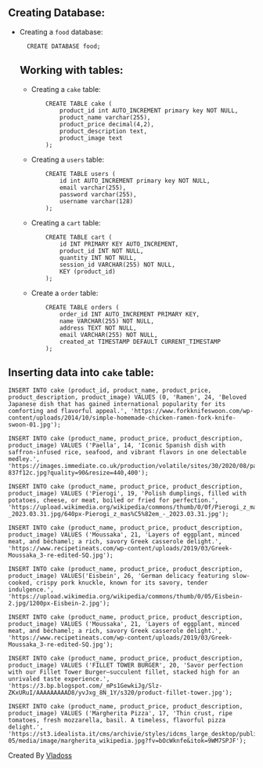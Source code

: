 ## Creating Database: 
* Creating a `food` database:
     ```
       CREATE DATABASE food;
     ```

    ## Working with tables:
    - Creating a `cake` table:
        ```
            CREATE TABLE cake (
                product_id int AUTO_INCREMENT primary key NOT NULL,
                product_name varchar(255),
                product_price decimal(4,2),
                product_description text,
                product_image text
            );
        ``` 

    - Creating a `users` table:
        ```
            CREATE TABLE users (
                id int AUTO_INCREMENT primary key NOT NULL,
                email varchar(255),
                password varchar(255),
                username varchar(128)
            );
        ``` 

     -  Creating a `cart` table:
        ```
            CREATE TABLE cart (
                id INT PRIMARY KEY AUTO_INCREMENT,
                product_id INT NOT NULL,
                quantity INT NOT NULL,
                session_id VARCHAR(255) NOT NULL,  
                KEY (product_id) 
            );
        ```

    -  Create a `order` table:
        ```
            CREATE TABLE orders (
                order_id INT AUTO_INCREMENT PRIMARY KEY,
                name VARCHAR(255) NOT NULL,
                address TEXT NOT NULL,
                email VARCHAR(255) NOT NULL,
                created_at TIMESTAMP DEFAULT CURRENT_TIMESTAMP
            );
        ```


 ## Inserting data into `cake` table: 

    INSERT INTO cake (product_id, product_name, product_price, product_description, product_image) VALUES (0, 'Ramen', 24, 'Beloved Japanese dish that has gained international popularity for its comforting and flavorful appeal.', 'https://www.forkknifeswoon.com/wp-content/uploads/2014/10/simple-homemade-chicken-ramen-fork-knife-swoon-01.jpg');

    INSERT INTO cake (product_name, product_price, product_description, product_image) VALUES ('Paella', 14, 'Iconic Spanish dish with saffron-infused rice, seafood, and vibrant flavors in one delectable medley.', 'https://images.immediate.co.uk/production/volatile/sites/30/2020/08/paella-837f12c.jpg?quality=90&resize=440,400');

    INSERT INTO cake (product_name, product_price, product_description, product_image) VALUES ('Pierogi', 19, 'Polish dumplings, filled with potatoes, cheese, or meat, boiled or fried for perfection.', 'https://upload.wikimedia.org/wikipedia/commons/thumb/0/0f/Pierogi_z_mas%C5%82em_-_2023.03.31.jpg/640px-Pierogi_z_mas%C5%82em_-_2023.03.31.jpg');

    INSERT INTO cake (product_name, product_price, product_description, product_image) VALUES ('Moussaka', 21, 'Layers of eggplant, minced meat, and béchamel; a rich, savory Greek casserole delight.', 'https://www.recipetineats.com/wp-content/uploads/2019/03/Greek-Moussaka_3-re-edited-SQ.jpg');

    INSERT INTO cake (product_name, product_price, product_description, product_image) VALUES('Eisbein', 26, 'German delicacy featuring slow-cooked, crispy pork knuckle, known for its savory, tender indulgence.', 'https://upload.wikimedia.org/wikipedia/commons/thumb/0/05/Eisbein-2.jpg/1200px-Eisbein-2.jpg');

    INSERT INTO cake (product_name, product_price, product_description, product_image) VALUES ('Moussaka', 21, 'Layers of eggplant, minced meat, and béchamel; a rich, savory Greek casserole delight.', 'https://www.recipetineats.com/wp-content/uploads/2019/03/Greek-Moussaka_3-re-edited-SQ.jpg');

    INSERT INTO cake (product_name, product_price, product_description, product_image) VALUES ('FILLET TOWER BURGER', 20, 'Savor perfection with our Fillet Tower Burger—succulent fillet, stacked high for an unrivaled taste experience.', 'https://3.bp.blogspot.com/_mPs1GewkiJg/Slz-ZKxURuI/AAAAAAAAAD8/yvJxg_8N_1Y/s320/product-fillet-tower.jpg');

    INSERT INTO cake (product_name, product_price, product_description, product_image) VALUES ('Margherita Pizza', 17, 'Thin crust, ripe tomatoes, fresh mozzarella, basil. A timeless, flavorful pizza delight.', 'https://st3.idealista.it/cms/archivie/styles/idcms_large_desktop/public/2019-05/media/image/margherita_wikipedia.jpg?fv=bOcWknfe&itok=9WM7SPJF');
   

Created By [Vladoss](https://github.com/VladZtn)
